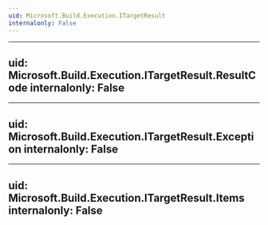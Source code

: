 ```yaml
---
uid: Microsoft.Build.Execution.ITargetResult
internalonly: False
---
```


---
uid: Microsoft.Build.Execution.ITargetResult.ResultCode
internalonly: False
---

---
uid: Microsoft.Build.Execution.ITargetResult.Exception
internalonly: False
---

---
uid: Microsoft.Build.Execution.ITargetResult.Items
internalonly: False
---
